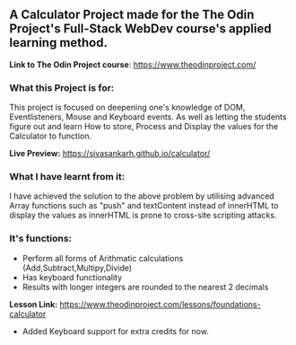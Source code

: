 ## **A Calculator Project** made for the The Odin Project's Full-Stack WebDev course's applied learning method. 

**Link to The Odin Project course**: https://www.theodinproject.com/

### What this Project is for:
This project is focused on deepening one's knowledge of DOM, Eventlisteners, Mouse and Keyboard events.
As well as letting the students figure out and learn How to store, Process and Display the values for the Calculator to function.

**Live Preview:** https://sivasankarh.github.io/calculator/

### What I have learnt from it:
 I have achieved the solution to the above problem by utilising advanced Array functions such as "push" and textContent instead of innerHTML to display the values as innerHTML is prone to cross-site scripting attacks.

### It's functions:
- Perform all forms of Arithmatic calculations (Add,Subtract,Multipy,Divide)
- Has keyboard functionality
- Results with longer integers are rounded to the nearest 2 decimals

**Lesson Link:** https://www.theodinproject.com/lessons/foundations-calculator
- Added Keyboard support for extra credits for now.


